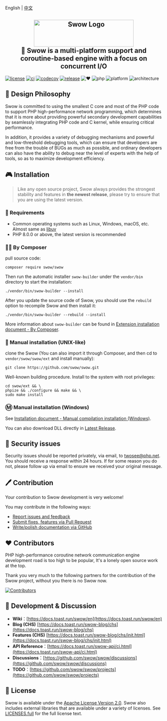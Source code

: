 English | [中文](./README-CN.md)

<h2 align="center">
<a href="https://github.com/swow/swow"><img width="320" height="86" alt="Swow Logo" src="https://docs.toast.run/assets/images/swow.svg" /></a><br />
🚀 Swow is a multi-platform support and coroutine-based engine with a focus on concurrent I/O
</h2>

[![license][license-badge]][license-link]
[![ci][ci-badge]][ci-link]
[![codecov][codecov-badge]][codecov-link]
[![release][release-badge]][release-link]
![❤️][made-with-love-badge]
![php][supported-php-versions-badge]
![platform][supported-platforms-badge]
![architecture][supported-architectures-badge]

## 👾 Design Philosophy

Swow is committed to using the smallest C core and most of the PHP code to support PHP high-performance network programming,
which determines that it is more about providing powerful secondary development capabilities by seamlessly integrating PHP code and C kernel,
while ensuring critical performance.

In addition, it provides a variety of debugging mechanisms and powerful and low-threshold debugging tools,
which can ensure that developers are free from the trouble of BUGs as much as possible,
and ordinary developers can also have the ability to debug near the level of experts with the help of tools,
so as to maximize development efficiency.

## 🎮 Installation

> Like any open source project, Swow always provides the strongest stability and features in **the newest release**, please try to ensure that you are using the latest version.

### 🔎 Requirements

- Common operating systems such as Linux, Windows, macOS, etc. Almost same as [libuv](https://github.com/libuv/libuv/blob/v1.x/SUPPORTED_PLATFORMS.md)
- PHP 8.0.0 or above, the latest version is recommended

### 👨‍🎤 By Composer

pull source code:

```shell
composer require swow/swow
```

Then run the automatic installer `swow-builder` under the `vendor/bin` directory to start the installation:

```shell
./vendor/bin/swow-builder --install
```

After you update the source code of Swow, you should use the `rebuild` option to recompile Swow and then install it:

```shell
./vendor/bin/swow-builder --rebuild --install
```

More information about `swow-builder` can be found in [Extension installation document - By Composer](https://docs.toast.run/swow/en/install.html).

### 🐧 Manual installation (UNIX-like)

clone the Swow (You can also import it through Composer, and then cd to `vendor/swow/swow/ext` and install manually):

```shell
git clone https://github.com/swow/swow.git
````

Well-known building procedure. Install to the system with root privileges:

```shell
cd swow/ext && \
phpize && ./configure && make && \
sudo make install
```

### Ⓜ️ Manual installation (Windows)

See [Installation document - Manual compilation installation (Windows)](https://docs.toast.run/swow/en/install.html#manually-build-and-install-windows).

You can also download DLL directly in [Latest Release](https://github.com/swow/swow/releases/latest).

## 🔰️ Security issues

Security issues should be reported privately, via email, to [twosee@php.net](mailto:twosee@php.net).
You should receive a response within 24 hours.
If for some reason you do not, please follow up via email to ensure we received your original message.

## 🖊️ Contribution

Your contribution to Swow development is very welcome!

You may contribute in the following ways:

* [Report issues and feedback](https://github.com/swow/swow/issues)
* [Submit fixes, features via Pull Request](https://github.com/swow/swow/pulls)
* [Write/polish documentation via GitHub](https://github.com/toastrun/docs.toast.run)

## ❤️ Contributors

PHP high-performance coroutine network communication engine development road
is too high to be popular, It's a lonely open source work at the top.

Thank you very much to the following partners for the contribution of the Swow project,
without you there is no Swow now.

[![Contributors](https://opencollective.com/swow/contributors.svg?width=890&button=false)](https://github.com/swow/swow/graphs/contributors)

## 💬 Development & Discussion

- **Wiki**：[https://docs.toast.run/swow/en](https://docs.toast.run/swow/en)
- **Blog (CHS)** [https://docs.toast.run/swow-blog/chs](https://docs.toast.run/swow-blog/chs)
- **Features (CHS)** [https://docs.toast.run/swow-blog/chs/init.html](https://docs.toast.run/swow-blog/chs/init.html)
- **API Reference**：[https://docs.toast.run/swow-api/ci.html](https://docs.toast.run/swow-api/ci.html)
- **Discussions**：[https://github.com/swow/swow/discussions](https://github.com/swow/swow/discussions)
- **TODO**：[https://github.com/swow/swow/projects](https://github.com/swow/swow/projects)

## 📃 License

Swow is available under the [Apache License Version 2.0](http://www.apache.org/licenses/LICENSE-2.0.html).
Swow also includes external libraries that are available under a variety of licenses.
See [LICENSES.full](LICENSES.full) for the full license text.

[license-badge]: https://img.shields.io/badge/license-apache2-blue.svg
[license-link]: LICENSE
[ci-badge]: https://github.com/swow/swow/workflows/tests/badge.svg
[ci-link]: https://github.com/swow/swow/actions?query=workflow:tests
[codecov-badge]: https://codecov.io/gh/swow/swow/branch/develop/graph/badge.svg
[codecov-link]: https://codecov.io/gh/swow/swow
[release-badge]: https://img.shields.io/github/release/swow/swow.svg?include_prereleases
[release-link]: https://github.com/swow/swow/releases
[made-with-love-badge]: https://img.shields.io/badge/made%20with-%E2%9D%A4-f00
[supported-php-versions-badge]: https://img.shields.io/badge/php-8.0--8.3-royalblue.svg
[supported-platforms-badge]: https://img.shields.io/badge/platform-Win32%20|%20GNU/Linux%20|%20macOS%20|%20FreeBSD%20-gold
[supported-architectures-badge]: https://img.shields.io/badge/architecture-x86--64%20|%20ARM64%20|%20mips64el%20|%20riscv64%20-maroon
